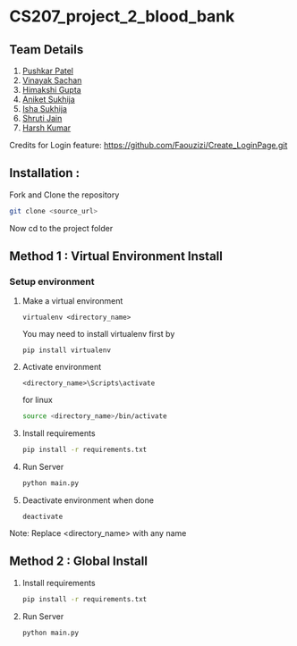 # CS207_project_2_blood_bank
<!-- Insert your github ids in parenthesis -->
## Team Details
1. [Pushkar Patel](https://github.com/pushkar-dev)
2. [Vinayak Sachan](https://github.com/metavinayak)
3. [Himakshi Gupta](https://github.com/Himakshi-gupta14)
4. [Aniket Sukhija](https://github.com/Sukhija-Aniket)
5. [Isha Sukhija](https://github.com/isha9943)
6. [Shruti Jain]()
7. [Harsh Kumar]()

Credits for Login feature: https://github.com/Faouzizi/Create_LoginPage.git

## Installation :

Fork and Clone the repository
   ```bash
   git clone <source_url>
   ```
Now cd to the project folder

## Method 1 : Virtual Environment Install

### Setup environment
1. Make a virtual environment
   ```
   virtualenv <directory_name>
    ```
    You may need to install virtualenv first by
    ```
    pip install virtualenv
    ```
2. Activate environment
    ```
    <directory_name>\Scripts\activate
    ```
    for linux
    ```bash
    source <directory_name>/bin/activate
    ```
3. Install requirements
    ```bash
    pip install -r requirements.txt
    ```
4. Run Server
    ```bash
    python main.py
    ```
5. Deactivate environment when done
    ```
    deactivate
    ```
Note: Replace <directory_name> with any name

## Method 2 : Global Install

1. Install requirements
    ```bash
    pip install -r requirements.txt
    ```
2. Run Server
    ```bash
    python main.py
    ```